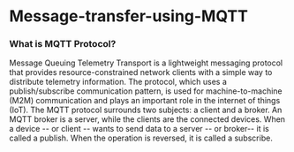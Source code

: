 # Message-transfer-using-MQTT

### What is MQTT Protocol?
Message Queuing Telemetry Transport is a lightweight messaging protocol that provides resource-constrained network clients with a simple way to distribute telemetry information.
The protocol, which uses a publish/subscribe communication pattern, is used for machine-to-machine (M2M) communication and plays an important role in the internet of things (IoT).
The MQTT protocol surrounds two subjects: a client and a broker. An MQTT broker is a server, while the clients are the connected devices. When a device -- or client -- wants to send data to a server -- or broker-- it is called a publish. When the operation is reversed, it is called a subscribe.
